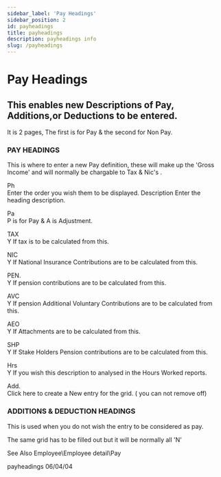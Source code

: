 ```yaml
---
sidebar_label: 'Pay Headings'
sidebar_position: 2
id: payheadings
title: payheadings
description: payheadings info
slug: /payheadings
---
```


# Pay Headings

## This enables new Descriptions of Pay, Additions,or Deductions to be entered.
It is 2 pages, The first is for Pay & the second for Non Pay.

### PAY HEADINGS
This is where to enter a new Pay definition, these will make up the 'Gross Income' and will normally be chargable to Tax & Nic's .

Ph\
Enter the order you wish them to be displayed.
Description
Enter the heading description.

Pa\
P is for Pay & A is Adjustment.

TAX\
Y If tax is to be calculated from this.

NIC\
Y If National Insurance Contributions are to be calculated from this.

PEN.\
Y If pension contributions are to be calculated from this.

AVC\
Y If pension Additional Voluntary Contributions are to be calculated from this.

AEO\
Y If Attachments are to be calculated from this.

SHP\
Y If Stake Holders Pension contributions are to be calculated from this.

Hrs\
Y If you wish this description to analysed in the Hours Worked reports.

Add.\
Click here to create a New entry for the grid. ( you can not remove off)



### ADDITIONS & DEDUCTION HEADINGS
This is used when you do not wish the entry to be considered as pay.

The same grid has to be filled out but it will be normally all 'N'



See Also Employee\Employee detail\Pay



payheadings 06/04/04